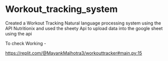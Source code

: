 # Workout_tracking_system

Created a Workout Tracking Natural language processing system using the API Nutritionix and used the sheety Api to upload data into the google sheet using the api

To check Working -

https://replit.com/@MayankMalhotra3/workouttracker#main.py:15

